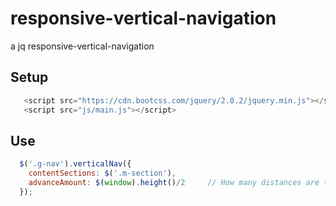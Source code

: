 # responsive-vertical-navigation
a jq responsive-vertical-navigation

## Setup
```javascript
   <script src="https://cdn.bootcss.com/jquery/2.0.2/jquery.min.js"></script>
   <script src="js/main.js"></script>
```
## Use

```javascript
  $('.g-nav').verticalNav({
    contentSections: $('.m-section'),
    advanceAmount: $(window).height()/2     // How many distances are triggered in advance
  });
```
